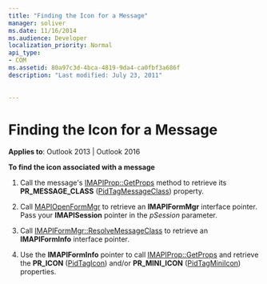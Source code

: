 ```yaml
---
title: "Finding the Icon for a Message"
manager: soliver
ms.date: 11/16/2014
ms.audience: Developer
localization_priority: Normal
api_type:
- COM
ms.assetid: 80a97c3d-4bca-4819-9da4-ca0fbf3a686f
description: "Last modified: July 23, 2011"
 
 
---
```


# Finding the Icon for a Message

  
  
**Applies to**: Outlook 2013 | Outlook 2016 
  
 **To find the icon associated with a message**
  
1. Call the message's [IMAPIProp::GetProps](imapiprop-getprops.md) method to retrieve its **PR_MESSAGE_CLASS** ([PidTagMessageClass](pidtagmessageclass-canonical-property.md)) property.
    
2. Call [MAPIOpenFormMgr](mapiopenformmgr.md) to retrieve an **IMAPIFormMgr** interface pointer. Pass your **IMAPISession** pointer in the  _pSession_ parameter. 
    
3. Call [IMAPIFormMgr::ResolveMessageClass](imapiformmgr-resolvemessageclass.md) to retrieve an **IMAPIFormInfo** interface pointer. 
    
4. Use the **IMAPIFormInfo** pointer to call [IMAPIProp::GetProps](imapiprop-getprops.md) and retrieve the **PR_ICON** ([PidTagIcon](pidtagicon-canonical-property.md)) and/or **PR_MINI_ICON** ([PidTagMiniIcon](pidtagminiicon-canonical-property.md)) properties. 
    

